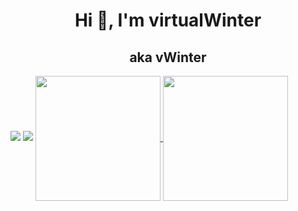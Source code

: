 <h1 align="center">Hi 👋, I'm virtualWinter</h1>
<h2 align="center">aka vWinter</h2>

<img src="https://github-readme-stats.vercel.app/api?username=virtualWinter&show_icons=true&bg_color=1e1e2e&text_color=cdd6f4&icon_color=cba6f7&title_color=94e2d5">
<img src="https://github-readme-stats.vercel.app/api/top-langs/?username=virtualWinter&show_icons=true&bg_color=1e1e2e&text_color=cdd6f4&icon_color=cba6f7&title_color=94e2d5">


<a href="https://github.com/virtualWinter">
  <img height=200 align="center" src="https://github-readme-stats.vercel.app/api?username=virtualWinter&show_icons=true&bg_color=1e1e2e&text_color=cdd6f4&icon_color=cba6f7&title_color=94e2d5"/>
</a>
<a href="https://github.com/virtualWinter">
  <img height=200 align="center" src="https://github-readme-stats.vercel.app/api/top-langs/?username=virtualWinter&show_icons=true&bg_color=1e1e2e&text_color=cdd6f4&icon_color=cba6f7&title_color=94e2d5">
</a>
